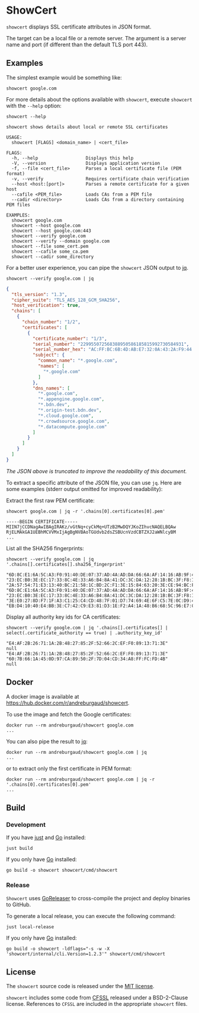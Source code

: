 # ShowCert

`showcert` displays SSL certificate attributes in JSON format.

The target can be a local file or a remote server. The argument is a server name and port (if different than the default TLS port 443).

## Examples

The simplest example would be something like:

```
showcert google.com
```

For more details about the options available with `showcert`, execute `showcert` with the `--help` option:

```
showcert --help
```

```
showcert shows details about local or remote SSL certificates

USAGE:
  showcert [FLAGS] <domain_name> | <cert_file>

FLAGS:
  -h, --help                  Displays this help
  -V, --version               Displays application version
  -f, --file <cert_file>      Parses a local certificate file (PEM format)
  -v, --verify                Requires certificate chain verification
  --host <host:[port]>        Parses a remote certificate for a given host
  --cafile <PEM_file>         Loads CAs from a PEM file
  --cadir <directory>         Loads CAs from a directory containing PEM files

EXAMPLES:
  showcert google.com
  showcert --host google.com
  showcert --host google.com:443
  showcert --verify google.com
  showcert --verify --domain google.com
  showcert --file some_cert.pem
  showcert --cafile some_ca.pem
  showcert --cadir some_directory
```

For a better user experience, you can pipe the `showcert` JSON output to [jq](https://stedolan.github.io/jq/).

```
showcert --verify google.com | jq
```
```json
{
  "tls_version": "1.3",
  "cipher_suite": "TLS_AES_128_GCM_SHA256",
  "host_verification": true,
  "chains": [
    {
      "chain_number": "1/2",
      "certificates": [
        {
          "certificate_number": "1/3",
          "serial_number": "229955072568388950586185815992730584931",
          "serial_number_hex": "AC:FF:BC:6B:4D:AB:E7:32:0A:43:2A:F9:44:F3:07:63",
          "subject": {
            "common_name": "*.google.com",
            "names": [
              "*.google.com"
            ]
          },
          "dns_names": [
            "*.google.com",
            "*.appengine.google.com",
            "*.bdn.dev",
            "*.origin-test.bdn.dev",
            "*.cloud.google.com",
            "*.crowdsource.google.com",
            "*.datacompute.google.com"
          ]
        }
      ]
    }
  ]
}
```

_The JSON above is truncated to improve the readability of this document._

To extract a specific attribute of the JSON file, you can use `jq`. Here are some examples
(stderr output omitted for improved readability):

Extract the first raw PEM certificate:

```
showcert google.com | jq -r '.chains[0].certificates[0].pem'
```
```
-----BEGIN CERTIFICATE-----
MIIN7jCCDNagAwIBAgIRAKz/vGtNq+cyCkMq+UTzB2MwDQYJKoZIhvcNAQELBQAw
RjELMAkGA1UEBhMCVVMxIjAgBgNVBAoTGUdvb2dsZSBUcnVzdCBTZXJ2aWNlcyBM
...
```

List all the SHA256 fingerprints:

```
showcert --verify google.com | jq '.chains[].certificates[].sha256_fingerprint'
```
```
"6D:8C:E1:6A:5C:A3:F0:91:40:DE:07:37:AD:4A:AD:DA:66:6A:AF:14:16:AB:9F:4E:7E:E8:40:8B:E9:1B:7B:F3"
"23:EC:B0:3E:EC:17:33:8C:4E:33:A6:B4:8A:41:DC:3C:DA:12:28:1B:BC:3F:F8:13:C0:58:9D:6C:C2:38:75:22"
"2A:57:54:71:E3:13:40:BC:21:58:1C:BD:2C:F1:3E:15:84:63:20:3E:CE:94:BC:F9:D3:CC:19:6B:F0:9A:54:72"
"6D:8C:E1:6A:5C:A3:F0:91:40:DE:07:37:AD:4A:AD:DA:66:6A:AF:14:16:AB:9F:4E:7E:E8:40:8B:E9:1B:7B:F3"
"23:EC:B0:3E:EC:17:33:8C:4E:33:A6:B4:8A:41:DC:3C:DA:12:28:1B:BC:3F:F8:13:C0:58:9D:6C:C2:38:75:22"
"3E:E0:27:8D:F7:1F:A3:C1:25:C4:CD:48:7F:01:D7:74:69:4E:6F:C5:7E:0C:D9:4C:24:EF:D7:69:13:39:18:E5"
"EB:D4:10:40:E4:BB:3E:C7:42:C9:E3:81:D3:1E:F2:A4:1A:48:B6:68:5C:96:E7:CE:F3:C1:DF:6C:D4:33:1C:99"
```

Display all authority key ids for CA certificates:

```
showcert --verify google.com | jq '.chains[].certificates[] | select(.certificate_authority == true) | .authority_key_id'
```
```
"E4:AF:2B:26:71:1A:2B:48:27:85:2F:52:66:2C:EF:F0:89:13:71:3E"
null
"E4:AF:2B:26:71:1A:2B:48:27:85:2F:52:66:2C:EF:F0:89:13:71:3E"
"60:7B:66:1A:45:0D:97:CA:89:50:2F:7D:04:CD:34:A8:FF:FC:FD:4B"
null
```

## Docker

A docker image is available at https://hub.docker.com/r/andreburgaud/showcert.

To use the image and fetch the Google certificates:

```
docker run --rm andreburgaud/showcert google.com
...
```

You can also pipe the result to [jq](https://stedolan.github.io/jq/):

```
docker run --rm andreburgaud/showcert google.com | jq
...
```

or to extract only the first certificate in PEM format:

```
docker run --rm andreburgaud/showcert google.com | jq -r '.chains[0].certificates[0].pem'
...
```

## Build

### Development

If you have [just](https://github.com/casey/just) and [Go](https://go.dev/) installed:
```
just build
```

If you only have [Go](https://go.dev/) installed:

```
go build -o showcert showcert/cmd/showcert
```

### Release

`Showcert` uses [GoReleaser](https://goreleaser.com/) to cross-compile the project and deploy binaries to GitHub.

To generate a local release, you can execute the following command:

```
just local-release
```

If you only have [Go](https://go.dev/) installed:

```
go build -o showcert -ldflags="-s -w -X 'showcert/internal/cli.Version=1.2.3'" showcert/cmd/showcert
```

## License

The `showcert` source code is released under the [MIT license](LICENSE).

`showcert` includes some code from [CFSSL](https://github.com/cloudflare/cfssl) released under a BSD-2-Clause license. References to `CFSSL` are included in the appropriate `showcert` files.
